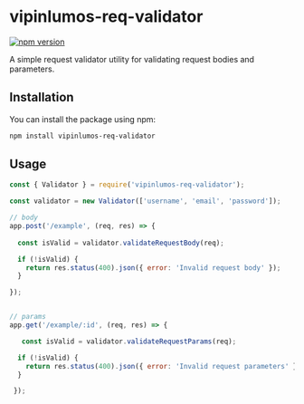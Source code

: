 # vipinlumos-req-validator

[![npm version](https://badge.fury.io/js/vipinlumos-req-validator.svg)](https://badge.fury.io/js/vipinlumos-req-validator)

A simple request validator utility for validating request bodies and parameters.

## Installation

You can install the package using npm:

```bash
npm install vipinlumos-req-validator
``` 

## Usage
```js
const { Validator } = require('vipinlumos-req-validator');

const validator = new Validator(['username', 'email', 'password']);
``` 

```js
// body
app.post('/example', (req, res) => {
 
  const isValid = validator.validateRequestBody(req);

  if (!isValid) {
    return res.status(400).json({ error: 'Invalid request body' });
  }

});
``` 

```js

// params
app.get('/example/:id', (req, res) => {

   const isValid = validator.validateRequestParams(req);

  if (!isValid) {
    return res.status(400).json({ error: 'Invalid request parameters' });
  }

 });
``` 




